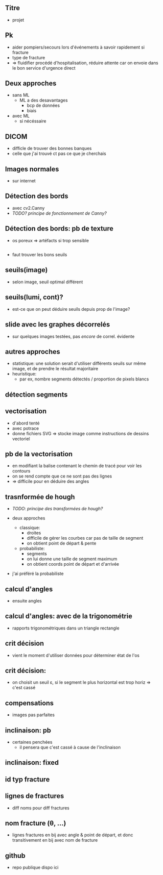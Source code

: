 ## Titre

- projet

## Pk

- aider pompiers/secours lors d'événements à savoir rapidement si fracture
- type de fracture
- => fluidifier procédé d'hospitalisation, réduire attente car on envoie dans le bon service d'urgence direct

## Deux approches

- sans ML
  - ML a des desavantages
    - bcp de données 
    - biais
- avec ML
  - si nécéssaire

## DICOM

- difficle de trouver des bonnes banques
- celle que j'ai trouvé ct pas ce que je cherchais

## Images normales

- sur internet

## Détection des bords

- avec cv2.Canny
- _TODO? principe de fonctionnement de Canny?_

## Détection des bords: pb de texture

- os poreux => artéfacts si trop sensible

## 

- faut trouver les bons seuils

## seuils(image)

- selon image, seuil optimal différent

## seuils(lumi, cont)?

- est-ce que on peut déduire seuils depuis prop de l'image?

## slide avec les graphes décorrelés

- sur quelques images testées, pas _encore_ de correl. évidente

## autres approches

- statistique: une solution serait d'utiliser différents seuils sur même image, et de prendre le résultat majoritaire
- heuristique:
  - par ex, nombre segments détectés / proportion de pixels blancs
  <!-- - (autres auxquelles j'ai pas encore pensé) -->

## détection segments

## vectorisation

- d'abord tenté
- avec potrace
- donne fichiers SVG => stocke image comme instructions de dessins vectoriel

## pb de la vectorisation

- en modifiant la balise contenant le chemin de tracé pour voir les contours
- on se rend compte que ce ne sont pas des lignes
- => difficile pour en déduire des angles

## trasnformée de hough

- _TODO: principe des transformées de hough?_
- deux approches
  - classique:
    - droites
    - difficile de gérer les courbes car pas de taille de segment
    - on obtient point de départ & pente
  - probabiliste:
    - segments
    - on lui donne une taille de segment maximum
    - on obtient coords point de départ et d'arrivée

- j'ai préféré la probabiliste

## calcul d'angles

- ensuite angles

## calcul d'angles: avec de la trigonométrie

- rapports trigonométriques dans un triangle rectangle

## crit décision

- vient le moment d'utiliser données pour déterminer état de l'os

## crit décision: <formule>

- on choisit un seuil ε, si le segment le plus horizontal est trop horiz => c'est cassé

## compensations

- images pas parfaites

## inclinaison: pb

- certaines penchées
    - il pensera que c'est cassé à cause de l'inclinaison

## inclinaison: fixed

## id typ fracture

## lignes de fractures

- diff noms pour diff fractures

## nom fracture (θ, ...)

- lignes fractures en bij avec angle & point de départ, et donc transitivement en bij avec nom de fracture

## github

- repo publique dispo ici

